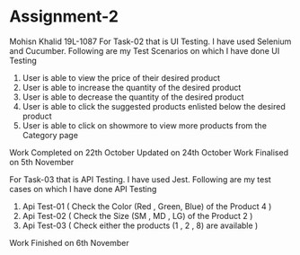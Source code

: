 # Assignment-2
Mohisn Khalid 
19L-1087
For Task-02 that is UI Testing. I have used Selenium and Cucumber. 
Following are my Test Scenarios on which I have done UI Testing
1)  User is able to view the price of their desired product
2)  User is able to increase the quantity of the desired product
3)  User is able to decrease the quantity of the desired product
4)  User is able to click the suggested products enlisted below the desired product
5)  User is able to click on showmore to view more products from the Category page

Work Completed on 22th October
Updated on 24th October
Work Finalised on 5th November

For Task-03 that is API Testing. I have used Jest.
Following are my test cases on which I have done API Testing
1)  Api Test-01 ( Check the Color (Red , Green, Blue) of the Product 4 )
2)  Api Test-02 ( Check the Size (SM , MD , LG) of the Product 2 )
3)  Api Test-03 ( Check either the products (1 , 2 , 8)  are available )

Work Finished on 6th November 
